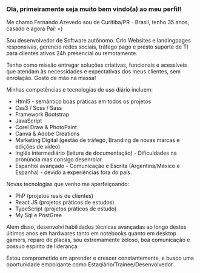 ### Olá, primeiramente seja muito bem vindo(a) ao meu perfil!

Me chamo Fernando Azevedo sou de Curitiba/PR - Brasil, tenho 35 anos, casado e agora Pai! =) 

Sou desenvolvedor de Software autônomo. Crio Websites e landingpages responsivas, gerencio redes sociais, tráfego pago e presto suporte de TI para clientes ativos 24h presencial ou remotamente. 

Tenho como missão entregar soluções criativas, funcionais e acessíveis que atendam às necessidades e expectativas dos meus clientes, sem enrolação. Gosto de mão na massa!

Minhas competências e tecnologias de uso diário incluem: 
- Html5 - semântico boas práticas em todos os projetos
- Css3 / Scss / Sass
- Framework Bootstrap 
- JavaScript 
- Corel Draw & PhotoPaint 
- Canva & Adobe Creations
- Marketing Digital (gestão de tráfego, Branding de novas marcas e edições de vídeo)
- Inglês intermediário (leitura de documentação) - Dificuldades na pronúncia mas consigo desenrolar.
- Espanhol avançado - Comunicação e Escrita (Argentina/México e Espanha) - devido a experiências fora do país.

Novas tecnologias que venho me aperfeiçoando:
- PhP (projetos reais de clientes)
- React JS (projetos práticos de estudos)
- TypeScript (projetos práticos de estudo)
- My Sql e PostGree 



Além disso, desenvolvi habilidades técnicas avançadas ao longo destes últimos anos em hardwares tanto em notebooks quanto em desktop gamers, reparo de placas, sou extremamente zeloso, boa comunicação e possuo espirito de liderança. 

Estou comprometido em aprender e crescer constantemente, e busco uma oportunidade empolgante como Estagiário/Trainee/Desenvolvedor Júnior/Coordenador de Mídias Sociais, onde possa aplicar minha paixão pela tecnologia e minha mentalidade de resolução de problemas.

Me deixo a disposição para uma oportunidade que exija uma pessoa que goste de aprender e se desenvolver.

WhatsApp: +55 41 99611-5475
beratechsolutions@gmail.com
